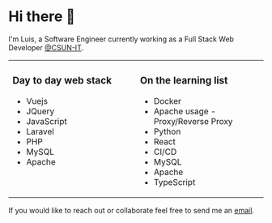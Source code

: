 # Hi there 👋

I'm Luis, a Software Engineer currently working as a Full Stack Web Developer [@CSUN-IT](https://github.com/CSUN-IT).

<table><tr><td valign="top" width="50%">

### Day to day web stack
* Vuejs
* JQuery
* JavaScript
* Laravel
* PHP
* MySQL
* Apache
</td><td valign="top" width="50%">

### On the learning list
* Docker
* Apache usage - Proxy/Reverse Proxy
* Python
* React
* CI/CD
* MySQL
* Apache
* TypeScript
</td></tr></table>

If you would like to reach out or collaborate feel free to send me an <a href="mailto:contact@luisjg.io">email</a>.

<!--
**luisjg/luisjg** is a ✨ _special_ ✨ repository because its `README.md` (this file) appears on your GitHub profile.

Here are some ideas to get you started:

- 🔭 I’m currently working on ...
- 🌱 I’m currently learning ...
- 👯 I’m looking to collaborate on ...
- 🤔 I’m looking for help with ...
- 💬 Ask me about ...
- 📫 How to reach me: ...
- 😄 Pronouns: ...
- ⚡ Fun fact: ...
-->
